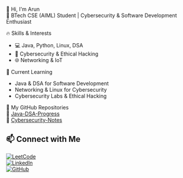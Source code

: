 👋 Hi, I'm Arun  
🚀 BTech CSE (AIML) Student | Cybersecurity & Software Development Enthusiast  

🔥 Skills & Interests  
- 💻 Java, Python, Linux, DSA  
- 🔐 Cybersecurity & Ethical Hacking  
- 🌐 Networking & IoT  

📌 Current Learning  
- Java & DSA for Software Development  
- Networking & Linux for Cybersecurity  
- Cybersecurity Labs & Ethical Hacking  

📂 My GitHub Repositories  
🚀 [Java-DSA-Progress](https://github.com/your-username/Java-DSA-Progress)  
🔐 [Cybersecurity-Notes](https://github.com/your-username/Cybersecurity-Notes)  

## 📫 Connect with Me  
[![LeetCode](https://img.shields.io/badge/LeetCode-Profile-orange?style=flat&logo=leetcode)](https://leetcode.com/u/arunpalanivel2377/)  
[![LinkedIn](https://img.shields.io/badge/LinkedIn-Profile-blue?style=flat&logo=linkedin)](https://www.linkedin.com/in/arun-palanivel-a15848348/)  
[![GitHub](https://img.shields.io/badge/GitHub-Profile-black?style=flat&logo=github)](https://github.com/arunpalanivel2377)  


<!--
**arunpalanivel2377/arunpalanivel2377** is a ✨ _special_ ✨ repository because its `README.md` (this file) appears on your GitHub profile.

Here are some ideas to get you started:

- 🔭 I’m currently working on ...
- 🌱 I’m currently learning ...
- 👯 I’m looking to collaborate on ...
- 🤔 I’m looking for help with ...
- 💬 Ask me about ...
- 📫 How to reach me: ...
- 😄 Pronouns: ...
- ⚡ Fun fact: ...
-->
